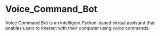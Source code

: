# Voice_Command_Bot
Voice Command Bot is an intelligent Python-based virtual assistant that enables users to interact with their computer using voice commands.
